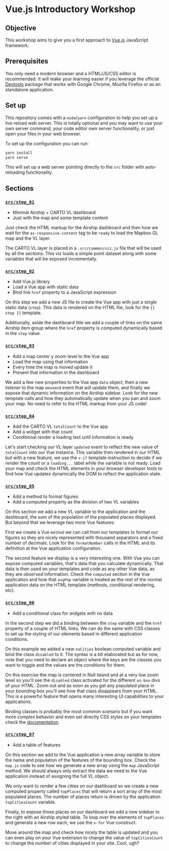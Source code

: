 # Vue.js Introductory Workshop

## Objective

This workshop aims to give you a first approach to [Vue.js](https://vuejs.org/) JavaScript framework.

## Prerequisites

You only need a modern browser and a HTML/JS/CSS editor is recommended. It will make your learning easier if you leverage the official [Devtools](https://github.com/vuejs/vue-devtools) package that works with Google Chrome, Mozilla Firefox or as an standalone application.

## Set up

This repository comes with a `node`/`yarn` configuration to help you set up a live reload web server. This is totally optional and you may want to use your own server command, your code editor own server functionality, or just open your files in your web browser.

To set up the configuration you can run:

```sh
yarn install
yarn serve
```

This will set up a web server pointing directly to the `src` folder with auto-reloading functionality.

## Sections

### [`src/step_01`](src/step_01)

* Minimal Airship + CARTO VL dashboard
* Just with the map and some template content

Just check the HTML markup for the Airship dashboard and then how we wait for the `as-responsive-content` tag to be `ready` to load the Mapbox GL map and the VL layer.

The CARTO VL layer is placed in a `.src/common/viz.js` file that will be used by all the sections. This viz loads a simple point dataset along with some variables that will be exposed incrementally.

### [`src/step_02`](src/step_02)

* Add Vue.js library
* Load a Vue app with static data
* Bind link `href` property to a JavaScript expression

On this step we add a new JS file to create the Vue app with just a single static data (`step`). This data is rendered on the HTML file, look for the `{{ step }}` template.

Additionally, aside the dashboard title we add a couple of links on the same Airship item group where the `href` property is computed dynamically based in the `step` value.

### [`src/step_03`](src/step_03)

* Add a map center y zoom level to the Vue app
* Load the map using that information
* Every time the map is moved update it
* Present that information in the dashboard

We add a few new properties to the Vue app `data` object, then a new listener to the map `moveend` event that will update them, and finally we expose that dynamic information on the Airship sidebar. Look for the new template calls and how they automatically update when you pan and zoom your map. No need to refer to the HTML markup from your JS code!

### [`src/step_04`](src/step_04)

* Add the CARTO VL `totalCount` to the Vue app
* Add a widget with that count
* Conditional render a loading text until information is ready

Let's start checking our VL layer `updated` event to reflect the new value of `totalCount` into our Vue instance. This variable then rendered in our HTML but with a new feature, we use the `v-if` template instruction to decide if we render the count or a `loading...` label while the variable is not ready. Load your map and check the HTML elements in your browser developer tools to find how Vue updates dynamically the DOM to reflect the application state.

### [`src/step_05`](src/step_05)

* Add a method to format figures
* Add a computed property as the division of two VL variables

On this section we add a new VL variable to the application and the dashboard, the sum of the population of the populated places displayed. But beyond that we leverage two more Vue features:

First we create a Vue `method` we can call from our templates to format our figures so they are nicely represented with thousand separators and a fixed number of decimals. Look for the `formatNumber` calls in the HTML and its definition at the Vue application configuration.

The second feature we display is a very interesting one. With Vue you can expose computed variables, that's data that you calculate dynamically. That data is then used on your templates and code as any other Vue data, as they are *observed* information. Check the `computed` section in the Vue application and how that `avgPop` variable is treated as the rest of the normal application data on the HTML template (methods, conditional rendering, etc).

### [`src/step_06`](src/step_06)

* Add a conditional class for widgets with no data

In the second step we did a binding between the `step` variable and the `href` property of a couple of HTML links. We can do the same with CSS classes to set up the styling of our elements based in different application conditions.

On this example we added a new `noCities` boolean computed variable and bind the class `disabled` to it. The syntax is a bit elaborated but as for now, note that you need to declare an object where the keys are the classes you want to toggle and the values are the conditions for them.

On this exercise the map is centered in Null Island and at a very low zoom level so you'll see the `disabled` class activated for the different `as-box` divs of your HTML. Zoom out and as soon as you get any populated place in your bounding box you'll see how that class disappears from your HTML. This is a powerful feature that opens many interesting UI capabilities to your applications.

Binding classes is probably the most common scenario but if you want more complex behavior and even set directly CSS styles on your templates check the [documentation](https://vuejs.org/v2/guide/class-and-style.html).

### [`src/step_07`](src/step_07)

* Add a table of features

On this section we add to the Vue application a new array variable to store the name and population of the features of the bounding box. Check the `map.js` code to see how we generate a new array using the `map` JavaScript method. We should always only extract the data we need to the Vue application instead of assigning the full VL object.

We only want to render a few cities on our dashboard so we create a new computed property called `topPlaces` that will return a sort array of the most populated places. The number of places return is driven by the application `topCitiesCount` variable.

Finally, to expose those places on our dashboard we add a new sidebar to the right with an Airship styled table. To loop over the elements of `topPlaces` and generate a new row each, we use the `v-for` Vue construct.

Move around the map and check how nicely the table is updated and you can even play on your Vue extension to change the value of `topCitiesCount` to change the number of cities displayed in your site. Cool, ugh?
